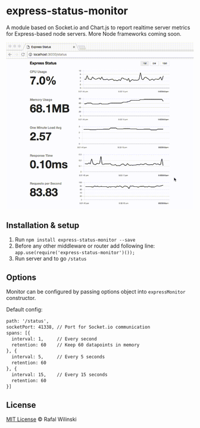 # express-status-monitor
A module based on Socket.io and Chart.js to report realtime server metrics for Express-based node servers. More Node frameworks coming soon.

![Monitoring Page](/out.gif?raw=true "Monitoring Page")

## Installation & setup
1. Run `npm install express-status-monitor --save`
2. Before any other middleware or router add following line: 
`app.use(require('express-status-monitor')());`
3. Run server and to go `/status`

## Options

Monitor can be configured by passing options object into `expressMonitor` constructor.
 
Default config:
```
path: '/status',
socketPort: 41338, // Port for Socket.io communication
spans: [{
  interval: 1,     // Every second
  retention: 60    // Keep 60 datapoints in memory
}, {
  interval: 5,     // Every 5 seconds
  retention: 60
}, {
  interval: 15,    // Every 15 seconds
  retention: 60
}]

```

## License

[MIT License](https://opensource.org/licenses/MIT) © Rafal Wilinski
